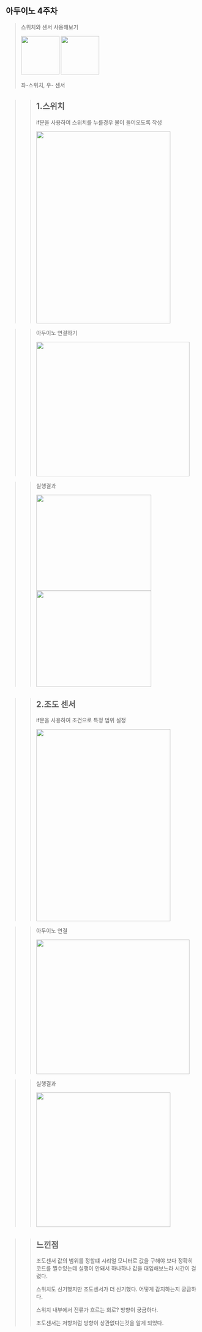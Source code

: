 아두이노 4주차
--------------------
>스위치와 센서 사용해보기
>
><img src="https://user-images.githubusercontent.com/101798617/166215465-abc52a01-b4d8-4bf2-b6d7-b6ec2268db94.jpg" width="100" height="100"/>
><img src="https://user-images.githubusercontent.com/101798617/166215942-ba59d173-d267-4375-ae93-5ac43bc78c4e.jpg" width="100" height="100"/>
>
>좌-스위치,  우- 센서

>>1.스위치
>>--------------
>>if문을 사용하여 스위치를 누를경우 불이 들어오도록 작성
>>
>><img src="https://user-images.githubusercontent.com/101798617/166216623-9caef2f4-8369-400c-8048-45bcdf6d9c3f.jpg" width="350" height="500"/>

>>아두이노 연결하기
>>
>><img src="https://user-images.githubusercontent.com/101798617/166217034-20706449-29dd-4815-8260-fe75bc7db600.jpg" width="400" height="350"/>

>>실행결과
>>
>><img src="https://user-images.githubusercontent.com/101798617/166217494-b7afee5e-665d-4214-8ba8-154cebb23525.jpg" width="300" height="250"/>
>><img src="https://user-images.githubusercontent.com/101798617/166217330-b77dd40c-8c27-4ed2-80e2-17b3db7dddbc.jpg" width="300" height="250"/>

>>2.조도 센서
>>-------------------------
>>if문을 사용하여 조건으로 특정 범위 설정
>>
>><img src="https://user-images.githubusercontent.com/101798617/166217982-3751846c-3b53-43ed-9b02-b1475a0fba66.jpg" width="350" height="500"/>

>>아두이노 연결
>>
>><img src="https://user-images.githubusercontent.com/101798617/166218475-f536d476-ede0-4d47-a7ed-31f79f171fa3.jpg" width="400" height="350"/>

>>실행결과
>>
>><img src="https://user-images.githubusercontent.com/101798617/166219687-8ea670ea-fdf7-4b9e-b023-6be074e38b16.gif" wideth="400" height="350"/>

>>느낀점
>>------
>>조도센서 값의 범위를 정할떄 시리얼 모니터로 값을 구해야 보다 정확히 코드를 찔수있는데 실행이 안돼서 하나하나 값을 대입해보느라 시간이 걸렸다.
>>
>>스위치도 신기했지만 조도센서가 더 신기했다. 어떻게 감지하는지 궁금하다. 
>>
>>스위치 내부에서 전류가 흐르는 회로? 방향이 궁금하다.
>>
>>조도센서는 저항처럼 방향이 상관없다는것을 알게 되었다.
